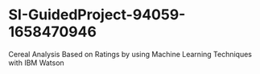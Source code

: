 # SI-GuidedProject-94059-1658470946
Cereal Analysis Based on Ratings by using  Machine Learning Techniques with IBM Watson
